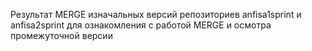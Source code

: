Результат MERGE изначальных версий репозиториев anfisa1sprint и anfisa2sprint для ознакомления с
работой MERGE и осмотра промежуточной версии